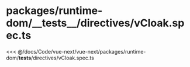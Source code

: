 # packages/runtime-dom/\_\_tests\_\_/directives/vCloak.spec.ts

<<< @/docs/Code/vue-next/vue-next/packages/runtime-dom/__tests__/directives/vCloak.spec.ts
